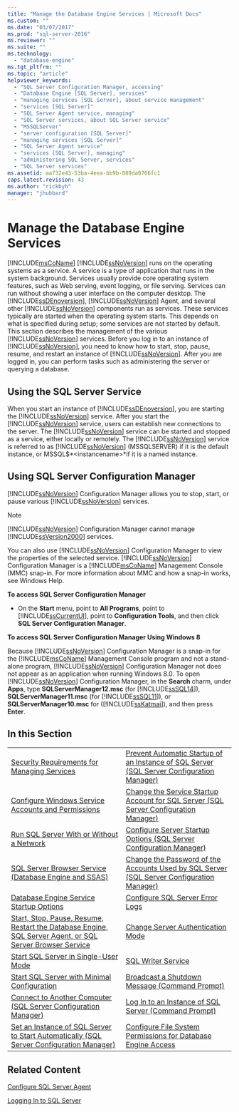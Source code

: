 ```yaml
---
title: "Manage the Database Engine Services | Microsoft Docs"
ms.custom: ""
ms.date: "03/07/2017"
ms.prod: "sql-server-2016"
ms.reviewer: ""
ms.suite: ""
ms.technology: 
  - "database-engine"
ms.tgt_pltfrm: ""
ms.topic: "article"
helpviewer_keywords: 
  - "SQL Server Configuration Manager, accessing"
  - "Database Engine [SQL Server], services"
  - "managing services [SQL Server], about service management"
  - "services [SQL Server]"
  - "SQL Server Agent service, managing"
  - "SQL Server services, about SQL Server service"
  - "MSSQLServer"
  - "server configuration [SQL Server]"
  - "managing services [SQL Server]"
  - "SQL Server Agent service"
  - "services [SQL Server], managing"
  - "administering SQL Server, services"
  - "SQL Server services"
ms.assetid: aa732e43-53ba-4eea-bb9b-089da0766fc1
caps.latest.revision: 43
ms.author: "rickbyh"
manager: "jhubbard"
---
```

# Manage the Database Engine Services
  [!INCLUDE[msCoName](../../../advanced-analytics/r-services/tutorials/includes/msconame-md.md)] [!INCLUDE[ssNoVersion](../../../advanced-analytics/r-services/includes/ssnoversion-md.md)] runs on the operating systems as a service. A service is a type of application that runs in the system background. Services usually provide core operating system features, such as Web serving, event logging, or file serving. Services can run without showing a user interface on the computer desktop. The [!INCLUDE[ssDEnoversion](../../../analysis-services/instances/install/windows/includes/ssdenoversion-md.md)], [!INCLUDE[ssNoVersion](../../../advanced-analytics/r-services/includes/ssnoversion-md.md)] Agent, and several other [!INCLUDE[ssNoVersion](../../../advanced-analytics/r-services/includes/ssnoversion-md.md)] components run as services. These services typically are started when the operating system starts. This depends on what is specified during setup; some services are not started by default. This section describes the management of the various [!INCLUDE[ssNoVersion](../../../advanced-analytics/r-services/includes/ssnoversion-md.md)] services. Before you log in to an instance of [!INCLUDE[ssNoVersion](../../../advanced-analytics/r-services/includes/ssnoversion-md.md)], you need to know how to start, stop, pause, resume, and restart an instance of [!INCLUDE[ssNoVersion](../../../advanced-analytics/r-services/includes/ssnoversion-md.md)]. After you are logged in, you can perform tasks such as administering the server or querying a database.  
  
## Using the SQL Server Service  
 When you start an instance of [!INCLUDE[ssDEnoversion](../../../analysis-services/instances/install/windows/includes/ssdenoversion-md.md)], you are starting the [!INCLUDE[ssNoVersion](../../../advanced-analytics/r-services/includes/ssnoversion-md.md)] service. After you start the [!INCLUDE[ssNoVersion](../../../advanced-analytics/r-services/includes/ssnoversion-md.md)] service, users can establish new connections to the server. The [!INCLUDE[ssNoVersion](../../../advanced-analytics/r-services/includes/ssnoversion-md.md)] service can be started and stopped as a service, either locally or remotely. The [!INCLUDE[ssNoVersion](../../../advanced-analytics/r-services/includes/ssnoversion-md.md)] service is referred to as [!INCLUDE[ssNoVersion](../../../advanced-analytics/r-services/includes/ssnoversion-md.md)] (MSSQLSERVER) if it is the default instance, or MSSQL$*\<instancename>*if it is a named instance.  
  
## Using SQL Server Configuration Manager  
 [!INCLUDE[ssNoVersion](../../../advanced-analytics/r-services/includes/ssnoversion-md.md)] Configuration Manager allows you to stop, start, or pause various [!INCLUDE[ssNoVersion](../../../advanced-analytics/r-services/includes/ssnoversion-md.md)] services.  
  
> [!NOTE]  
>  [!INCLUDE[ssNoVersion](../../../advanced-analytics/r-services/includes/ssnoversion-md.md)] Configuration Manager cannot manage [!INCLUDE[ssVersion2000](../../../analysis-services/multidimensional-models/includes/ssversion2000-md.md)] services.  
  
 You can also use [!INCLUDE[ssNoVersion](../../../advanced-analytics/r-services/includes/ssnoversion-md.md)] Configuration Manager to view the properties of the selected service. [!INCLUDE[ssNoVersion](../../../advanced-analytics/r-services/includes/ssnoversion-md.md)] Configuration Manager is a [!INCLUDE[msCoName](../../../advanced-analytics/r-services/tutorials/includes/msconame-md.md)] Management Console (MMC) snap-in. For more information about MMC and how a snap-in works, see Windows Help.  
  
 **To access SQL Server Configuration Manager**  
  
-   On the **Start** menu, point to **All Programs**, point to [!INCLUDE[ssCurrentUI](../../../analysis-services/instances/install/windows/includes/sscurrentui-md.md)], point to **Configuration Tools**, and then click **SQL Server Configuration Manager**.  
  
 **To access SQL Server Configuration Manager Using Windows 8**  
  
 Because [!INCLUDE[ssNoVersion](../../../advanced-analytics/r-services/includes/ssnoversion-md.md)] Configuration Manager is a snap-in for the [!INCLUDE[msCoName](../../../advanced-analytics/r-services/tutorials/includes/msconame-md.md)] Management Console program and not a stand-alone program, [!INCLUDE[ssNoVersion](../../../advanced-analytics/r-services/includes/ssnoversion-md.md)] Configuration Manager not does not appear as an application when running Windows 8.0. To open [!INCLUDE[ssNoVersion](../../../advanced-analytics/r-services/includes/ssnoversion-md.md)] Configuration Manager, in the **Search** charm, under **Apps**, type **SQLServerManager12.msc** (for [!INCLUDE[ssSQL14](../../../analysis-services/includes/sssql14-md.md)]), **SQLServerManager11.msc** (for [!INCLUDE[ssSQL11](../../../analysis-services/includes/sssql11-md.md)]), or **SQLServerManager10.msc** for ([!INCLUDE[ssKatmai](../../../analysis-services/data-mining/includes/sskatmai-md.md)]), and then press **Enter**.  
  
## In this Section  
  
|||  
|-|-|  
|[Security Requirements for Managing Services](../../../database-engine/configure/windows/security-requirements-for-managing-services.md)|[Prevent Automatic Startup of an Instance of SQL Server &#40;SQL Server Configuration Manager&#41;](../../../database-engine/configure/windows/scm-services-prevent-automatic-startup-of-an-instance.md)|  
|[Configure Windows Service Accounts and Permissions](../../../database-engine/configure/windows/configure-windows-service-accounts-and-permissions.md)|[Change the Service Startup Account for SQL Server &#40;SQL Server Configuration Manager&#41;](../../../database-engine/configure/windows/scm-services-change-the-service-startup-account.md)|  
|[Run SQL Server With or Without a Network](../../../database-engine/configure/windows/run-sql-server-with-or-without-a-network.md)|[Configure Server Startup Options &#40;SQL Server Configuration Manager&#41;](../../../database-engine/configure/windows/scm-services-configure-server-startup-options.md)|  
|[SQL Server Browser Service &#40;Database Engine and SSAS&#41;](../../../database-engine/configure/windows/sql-server-browser-service-database-engine-and-ssas.md)|[Change the Password of the Accounts Used by SQL Server &#40;SQL Server Configuration Manager&#41;](../../../database-engine/configure/windows/scm-services-change-the-password-of-the-accounts-used.md)|  
|[Database Engine Service Startup Options](../../../database-engine/configure/windows/database-engine-service-startup-options.md)|[Configure SQL Server Error Logs](../../../database-engine/configure/windows/scm-services-configure-sql-server-error-logs.md)|  
|[Start, Stop, Pause, Resume, Restart the Database Engine, SQL Server Agent, or SQL Server Browser Service](../../../database-engine/configure/windows/start-stop-pause-resume-restart-sql-server-services.md)|[Change Server Authentication Mode](../../../database-engine/configure/windows/change-server-authentication-mode.md)|  
|[Start SQL Server in Single-User Mode](../../../database-engine/configure/windows/start-sql-server-in-single-user-mode.md)|[SQL Writer Service](../../../database-engine/configure/windows/sql-writer-service.md)|  
|[Start SQL Server with Minimal Configuration](../../../database-engine/configure/windows/start-sql-server-with-minimal-configuration.md)|[Broadcast a Shutdown Message &#40;Command Prompt&#41;](../../../database-engine/configure/windows/broadcast-a-shutdown-message-command-prompt.md)|  
|[Connect to Another Computer &#40;SQL Server Configuration Manager&#41;](../../../database-engine/configure/windows/scm-services-connect-to-another-computer.md)|[Log In to an Instance of SQL Server &#40;Command Prompt&#41;](../../../database-engine/configure/windows/log-in-to-an-instance-of-sql-server-command-prompt.md)|  
|[Set an Instance of SQL Server to Start Automatically &#40;SQL Server Configuration Manager&#41;](../../../database-engine/configure/windows/scm-services-set-an-instance-to-start-automatically.md)|[Configure File System Permissions for Database Engine Access](../../../database-engine/configure/windows/configure-file-system-permissions-for-database-engine-access.md)|  
  
## Related Content  
 [Configure SQL Server Agent](../Topic/Configure%20SQL%20Server%20Agent.md)  
  
 [Logging In to SQL Server](../../../database-engine/configure/windows/logging-in-to-sql-server.md)  
  
  